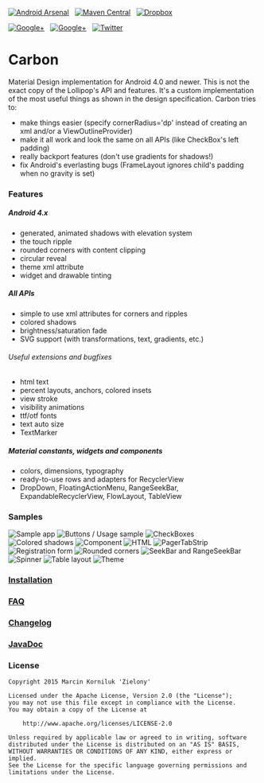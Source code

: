 [![Android Arsenal](https://img.shields.io/badge/Android%20Arsenal-Carbon-brightgreen.svg?style=flat)](https://android-arsenal.com/details/1/1491)&nbsp;&nbsp;
[![Maven Central](https://img.shields.io/badge/Maven%20Central-0.15.0.1-brightgreen.svg)](https://oss.sonatype.org/content/groups/public/tk/zielony/carbon/0.15.0.1/)&nbsp;&nbsp;
[![Dropbox](https://img.shields.io/badge/Dropbox-Sample%20app-brightgreen.svg)](https://www.dropbox.com/s/wllgpan9cl01mh3/samples.apk?raw=1)

[![Google+](https://img.shields.io/badge/Google+-Zielony-red.svg)](https://plus.google.com/u/2/109054799904873578131)&nbsp;&nbsp;
[![Google+](https://img.shields.io/badge/Google+-Carbon-red.svg)](https://plus.google.com/u/1/communities/111973718340428039040)&nbsp;&nbsp;
[![Twitter](https://img.shields.io/badge/Twitter-GreenMakesApps-blue.svg)](https://twitter.com/GreenMakesApps)

Carbon
================
Material Design implementation for Android 4.0 and newer. This is not the exact copy of the Lollipop's API and features. It's a custom implementation of the most useful things as shown in the design specification. Carbon tries to:

 - make things easier (specify cornerRadius='dp' instead of creating an xml and/or a ViewOutlineProvider)
 - make it all work and look the same on all APIs (like CheckBox's left padding)
 - really backport features (don't use gradients for shadows!)
 - fix Android's everlasting bugs (FrameLayout ignores child's padding when no gravity is set)

### Features

##### Android 4.x

 - generated, animated shadows with elevation system
 - the touch ripple
 - rounded corners with content clipping
 - circular reveal
 - theme xml attribute
 - widget and drawable tinting

##### All APIs

 - simple to use xml attributes for corners and ripples
 - colored shadows
 - brightness/saturation fade
 - SVG support (with transformations, text, gradients, etc.)
 
###### Useful extensions and bugfixes

 - html text
 - percent layouts, anchors, colored insets
 - view stroke
 - visibility animations
 - ttf/otf fonts
 - text auto size
 - TextMarker

##### Material constants, widgets and components

 - colors, dimensions, typography
 - ready-to-use rows and adapters for RecyclerView
 - DropDown, FloatingActionMenu, RangeSeekBar, ExpandableRecyclerView, FlowLayout, TableView

### Samples
![Sample app](https://github.com/ZieIony/Carbon/blob/master/images/sampleapp.png)
![Buttons / Usage sample](https://github.com/ZieIony/Carbon/blob/master/images/buttonsusage.png)
![CheckBoxes](https://github.com/ZieIony/Carbon/blob/master/images/checkboxes.png)
![Colored shadows](https://github.com/ZieIony/Carbon/blob/master/images/coloredshadows.png)
![Component](https://github.com/ZieIony/Carbon/blob/master/images/component.png)
![HTML](https://github.com/ZieIony/Carbon/blob/master/images/html.png)
![PagerTabStrip](https://github.com/ZieIony/Carbon/blob/master/images/pagertabstrip.png)
![Registration form](https://github.com/ZieIony/Carbon/blob/master/images/registrationform.png)
![Rounded corners](https://github.com/ZieIony/Carbon/blob/master/images/roundedcorners.png)
![SeekBar and RangeSeekBar](https://github.com/ZieIony/Carbon/blob/master/images/seekbar.png)
![Spinner](https://github.com/ZieIony/Carbon/blob/master/images/spinner.png)
![Table layout](https://github.com/ZieIony/Carbon/blob/master/images/tablelayout.png)
![Theme](https://github.com/ZieIony/Carbon/blob/master/images/theme.png)

### [Installation](https://github.com/ZieIony/Carbon/wiki/Installation)

### [FAQ](https://github.com/ZieIony/Carbon/wiki/FAQ)

### [Changelog](https://github.com/ZieIony/Carbon/wiki/Changelog)

### [JavaDoc](http://zieiony.github.io/Carbon/javadoc/)

### License
```
Copyright 2015 Marcin Korniluk 'Zielony'

Licensed under the Apache License, Version 2.0 (the "License");
you may not use this file except in compliance with the License.
You may obtain a copy of the License at

    http://www.apache.org/licenses/LICENSE-2.0

Unless required by applicable law or agreed to in writing, software
distributed under the License is distributed on an "AS IS" BASIS,
WITHOUT WARRANTIES OR CONDITIONS OF ANY KIND, either express or implied.
See the License for the specific language governing permissions and
limitations under the License.
```
